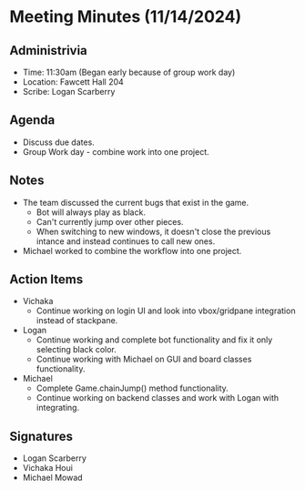 # Meeting Minutes (11/14/2024)

## Administrivia
* Time: 11:30am (Began early because of group work day)<br>
* Location: Fawcett Hall 204
* Scribe: Logan Scarberry


## Agenda
* Discuss due dates.
* Group Work day - combine work into one project.

## Notes
* The team discussed the current bugs that exist in the game.
    * Bot will always play as black.
    * Can't currently jump over other pieces.
    * When switching to new windows, it doesn't close the previous intance and instead continues to call new ones.
* Michael worked to combine the workflow into one project.

## Action Items
* Vichaka
    * Continue working on login UI and look into vbox/gridpane integration instead of stackpane.
* Logan
    * Continue working and complete bot functionality and fix it only selecting black color.
    * Continue working with Michael on GUI and board classes functionality.
* Michael
    * Complete Game.chainJump() method functionality.
    * Continue working on backend classes and work with Logan with integrating.
 

## Signatures
* Logan Scarberry
* Vichaka Houi
* Michael Mowad
